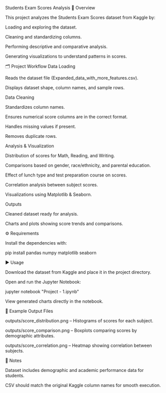 Students Exam Scores Analysis
📌 Overview

This project analyzes the Students Exam Scores dataset from Kaggle by:

Loading and exploring the dataset.

Cleaning and standardizing columns.

Performing descriptive and comparative analysis.

Generating visualizations to understand patterns in scores.

🗂 Project Workflow
Data Loading

Reads the dataset file (Expanded_data_with_more_features.csv).

Displays dataset shape, column names, and sample rows.

Data Cleaning

Standardizes column names.

Ensures numerical score columns are in the correct format.

Handles missing values if present.

Removes duplicate rows.

Analysis & Visualization

Distribution of scores for Math, Reading, and Writing.

Comparisons based on gender, race/ethnicity, and parental education.

Effect of lunch type and test preparation course on scores.

Correlation analysis between subject scores.

Visualizations using Matplotlib & Seaborn.

Outputs

Cleaned dataset ready for analysis.

Charts and plots showing score trends and comparisons.

⚙️ Requirements

Install the dependencies with:

pip install pandas numpy matplotlib seaborn

▶️ Usage

Download the dataset from Kaggle and place it in the project directory.

Open and run the Jupyter Notebook:

jupyter notebook "Project - 1.ipynb"


View generated charts directly in the notebook.

📁 Example Output Files

outputs/score_distribution.png – Histograms of scores for each subject.

outputs/score_comparison.png – Boxplots comparing scores by demographic attributes.

outputs/score_correlation.png – Heatmap showing correlation between subjects.

📌 Notes

Dataset includes demographic and academic performance data for students.

CSV should match the original Kaggle column names for smooth execution.
